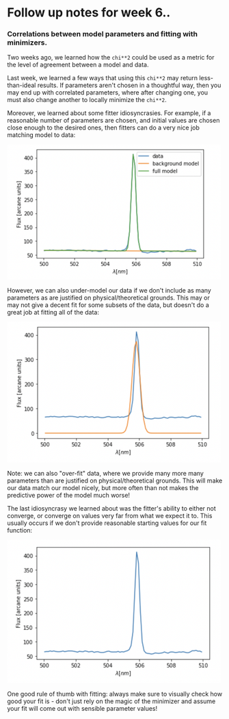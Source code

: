 # Follow up notes for week 6..

### Correlations between model parameters and fitting with minimizers.

Two weeks ago, we learned how the `chi**2` could be used as a metric for the level of agreement between a model and data.

Last week, we learned a few ways that using this `chi**2` may return less-than-ideal results. If parameters aren't chosen in a thoughtful way, then you may end up with correlated parameters, where after changing one, you must also change another to locally minimize the `chi**2`.

Moreover, we learned about some fitter idiosyncrasies. For example, if a reasonable number of parameters are chosen, and initial values are chosen close enough to the desired ones, then fitters can do a very nice job matching model to data:

<img src="GoodFit.png" alt="Good fit of model to data" width="500"/>

However, we can also under-model our data if we don't include as many parameters as are justified on physical/theoretical grounds. This may or may not give a decent fit for some subsets of the data, but doesn't do a great job at fitting all of the data:

<img src="UnderFit.png" alt="Under-fit of model to data" width="500"/>

Note: we can also "over-fit" data, where we provide many more many parameters than are justified on physical/theoretical grounds. This will make our data match our model nicely, but more often than not makes the predictive power of the model much worse!

The last idiosyncrasy we learned about was the fitter's ability to either not converge, or converge on values very far from what we expect it to. This usually occurs if we don't provide reasonable starting values for our fit function:

<img src="NonConvergence.png" alt="Non-convergence of model to data" width="500"/>

One good rule of thumb with fitting: always make sure to visually check how good your fit is - don't just rely on the magic of the minimizer and assume your fit will come out with sensible parameter values!